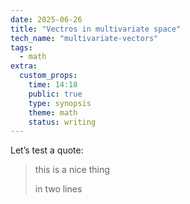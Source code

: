 ```yaml
---
date: 2025-06-26
title: "Vectros in multivariate space"
tech_name: "multivariate-vectors"
tags:
  - math
extra:
  custom_props:
    time: 14:18
    public: true
    type: synopsis
    theme: math
    status: writing
---
```

Let’s test a quote:
> this is a nice thing
> 
> in two lines

